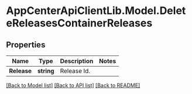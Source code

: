 # AppCenterApiClientLib.Model.DeleteReleasesContainerReleases
## Properties

Name | Type | Description | Notes
------------ | ------------- | ------------- | -------------
**Release** | **string** | Release Id.  | 

[[Back to Model list]](../README.md#documentation-for-models) [[Back to API list]](../README.md#documentation-for-api-endpoints) [[Back to README]](../README.md)

